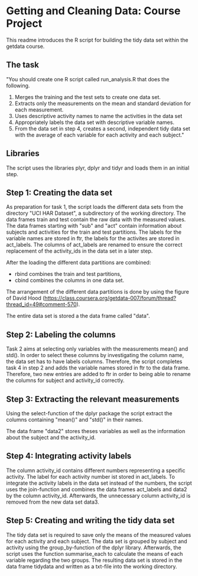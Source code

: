 Getting and Cleaning Data: Course Project
===========

This readme introduces the R script for building the tidy data set within the getdata course. 

## The task

"You should create one R script called run_analysis.R that does the following.
1. Merges the training and the test sets to create one data set.
2. Extracts only the measurements on the mean and standard deviation for each measurement. 
3. Uses descriptive activity names to name the activities in the data set
4. Appropriately labels the data set with descriptive variable names. 
5. From the data set in step 4, creates a second, independent tidy data set with the average of each variable for each activity and each subject."

## Libraries

The script uses the libraries plyr, dplyr and tidyr and loads them in an initial step. 

## Step 1: Creating the data set

As preparation for task 1, the script loads the different data sets from the directory "UCI HAR Dataset", a subdirectory of the working directory. The data frames train and test contain the raw data with the measured values. The data frames starting with "sub" and "act" contain information about subjects and activities for the train and test partitions. The labels for the variable names are stored in ftr, the labels for the activites are stored in act_labels. The columns of act_labels are renamed to ensure the correct replacement of the activity_ids in the data set in a later step. 

After the loading the different data partitions are combined:
* rbind combines the train and test partitions,
* cbind combines the columns in one data set. 

The arrangement of the different data partitions is done by using the figure of David Hood (https://class.coursera.org/getdata-007/forum/thread?thread_id=49#comment-570). 

The entire data set is stored a the data frame called "data". 

## Step 2: Labeling the columns

Task 2 aims at selecting only variables with the measurements mean() and std(). In order to select these columns by investigating the column name, the data set has to have labels columns. Therefore, the script completes task 4 in step 2 and adds the variable names stored in ftr to the data frame. Therefore, two new entries are added to ftr in order to being able to rename the columns for subject and activity_id correctly. 

## Step 3: Extracting the relevant measurements

Using the select-function of the dplyr package the script extract the columns containing "mean()" and "std()" in their names. 

The data frame "data2" stores theses variables as well as the information about the subject and the activity_id. 

## Step 4: Integrating activity labels

The column activity_id contains different numbers representing a specific activity. The label for each activity number ist stored in act_labels. To integrate the activity labels in the data set instead of the numbers, the script uses the join-function and combines the data frames act_labels and data2 by the column activity_id. Afterwards, the unnecessary column activity_id is removed from the new data set data3. 

## Step 5: Creating and writing the tidy data set

The tidy data set is required to save only the means of the measured values for each activity and each subject. The data set is grouped by subject and activity using the group_by-function of the dplyr library. Afterwards, the script uses the function summarise_each to calculate the means of each variable regarding the two groups. The resulting data set is stored in the data frame tidydata and written as a txt-file into the working directory. 
